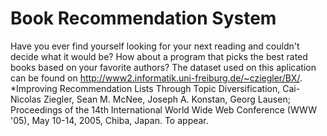 # Book Recommendation System

Have you ever find yourself looking for your next reading and couldn't decide what it would be? How about a program that picks the best rated books based on your favorite authors?
The dataset used on this aplication can be found on http://www2.informatik.uni-freiburg.de/~cziegler/BX/.
*Improving Recommendation Lists Through Topic Diversification,
Cai-Nicolas Ziegler, Sean M. McNee, Joseph A. Konstan, Georg Lausen; Proceedings of the 14th International World Wide Web Conference (WWW '05), May 10-14, 2005, Chiba, Japan. To appear.
